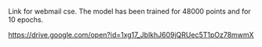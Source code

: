 Link for webmail cse. The model has been trained for 48000 points and for 10 epochs. 

https://drive.google.com/open?id=1xg17_JblkhJ609jQRUec5T1pOz78mwmX
